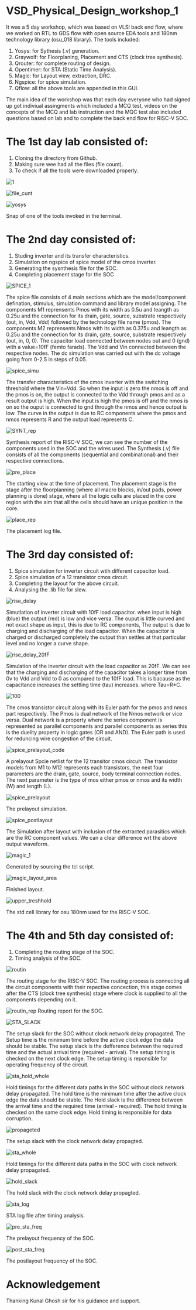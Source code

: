# VSD_Physical_Design_workshop_1
It was a 5 day workshop, which was based on VLSI back end flow, where we worked on RTL to GDS flow with open source EDA tools and 180nm technology library (osu_018 library).
The tools included:
1. Yosys: for Sythesis (.v) generation.
2. Graywolf: for Floorplaning, Placement and CTS (clock tree synthesis).
3. Qrouter: for complete routing of design.
4. Opentimer: for STA (Static Time Analysis).
5. Magic: for Layout view, extraction, DRC.
6. Ngspice: for spice simulation.
7. Qflow: all the above tools are appended in this GUI.

The main idea of the workshop was that each day everyone who had signed up got indiviual assingments which included a MCQ test, videos on the concepts of the MCQ and lab instruction and the MQC test also included questions based on lab and to complete the back end flow for RISC-V SOC.

# The 1st day lab consisted of:
1. Cloning the directory from Github.
2. Making sure wee had all the files (file count).
3. To check if all the tools were downloaded properly.

![1](https://user-images.githubusercontent.com/80053020/110277474-58e73b80-7ffb-11eb-8dda-1df7fcdd3786.png)

![file_cunt](https://user-images.githubusercontent.com/80053020/110277843-17a35b80-7ffc-11eb-92dc-5a319cf445e0.png)

![yosys](https://user-images.githubusercontent.com/80053020/110278012-74067b00-7ffc-11eb-87a9-fdbf4dcdcdcd.png)

Snap of one of the tools invoked in the terminal.


# The 2nd day consisted of:
1. Studing inverter and its transfer characteristics.
2. Simulation on ngspice of spice model of the cmos inverter.
3. Generating the sysnthesis file for the SOC.
4. Completing placement stage for the SOC

![SPICE_1](https://user-images.githubusercontent.com/80053020/110279817-bda49500-7fff-11eb-8fc5-7774c10e4d19.png)

The spice file consists of 4 main sections which are the model/component defination, stimulus, simulation command and library model assigning.
The components M1 reprensents Pmos with its width as 0.5u and leangth as 0.25u and the connection for its drain, gate, source, substrate respectively (out, in, Vdd, Vdd) followed by the technology file name (pmos).
The components M2 reprensents Nmos with its width as 0.375u and leangth as 0.25u and the connection for its drain, gate, source, substrate respectively (out, in, 0, 0).
The capacitor load connected between nodes out and 0 (gnd) with a value=10fF (femto farads). The Vdd and Vin connected between the respective nodes.
The dc simulation was carried out with the dc voltage going from 0-2.5 in steps of 0.05.

![spice_simu](https://user-images.githubusercontent.com/80053020/110279332-f3954980-7ffe-11eb-8409-d5b645b85dda.png)

The transfer characteristics of the cmos inverter with the switching threshold where the Vin=Vdd. So when the input is zero the nmos is off and the pmos is on, the output is connected to the Vdd through pmos and as a result output is high. When the input is high the pmos is off and the nmos is on so the ouput is connected to gnd through the nmos and hence output is low. The curve in the output is due to RC components where the pmos and nmos represents R and the output load represents C.

![SYNT_rep](https://user-images.githubusercontent.com/80053020/110279552-44a53d80-7fff-11eb-9613-270e14d87762.png)

Synthesis report of the RISC-V SOC, we can see the number of the components used in the SOC and the wires used. The Synthesis (.v) file consists of all the components (sequential and combinational) and their respective connections.

![pre_place](https://user-images.githubusercontent.com/80053020/110280869-94850400-8001-11eb-99df-82eda257d92f.png)

The starting view at the time of placement. The placement stage is the stage after the floorplanning (where all macro blocks, in/out pads, power planning is done) stage, where all the logic cells are placed in the core region with the aim that all the cells should have an unique position in the core. 

![place_rep](https://user-images.githubusercontent.com/80053020/110280668-33f5c700-8001-11eb-94b9-a7d72da318a9.png)

The placement log file.

# The 3rd day consisted of:
1. Spice simulation for inverter circuit wtih different capacitor load.
2. Spice simulation of a 12 transistor cmos circuit.
3. Completing the layout for the above circuit.
4. Analysing the .lib file for slew.

![rise_delay](https://user-images.githubusercontent.com/80053020/110308423-18e97e00-8026-11eb-8a8e-dc67cf872f81.png)

Simutlation of inverter circuit with 10fF load capacitor. when input is high (blue) the output (red) is low and vice versa. The ouput is little curved and not exact shape as input, this is due to RC components, The output is due to charging and discharging of the load capacitor. When the capacitor is charged or discharged completely the output than settles at that particular level and no longer a curve shape.

![rise_delay_20fF](https://user-images.githubusercontent.com/80053020/110308513-37e81000-8026-11eb-8e00-309288dc1154.png)

Simulation of the inverter circuit with the load capacitor as 20fF. We can see that the charging and discharging of the capacitor takes a longer time from 0v to Vdd and Vdd to 0 as compared to the 10fF load. This is bacause as the capacitance increases the settling time (tau) increases. where Tau=R*C.

![100](https://user-images.githubusercontent.com/80053020/110307828-60bbd580-8025-11eb-9514-c1f10a5d1e46.png)

The cmos transistor circuit along with its Euler path for the pmos and nmos part respectively. The Pmos is dual network of the Nmos network or vice versa. Dual network is a property where the series component is represented as parallel components and parallel components as series this is the duelity property in logic gates (OR and AND). The Euler path is used for reduncing wire congestion of the circuit. 

![spice_prelayout_code](https://user-images.githubusercontent.com/80053020/110307202-a88e2d00-8024-11eb-8b3f-cae3005e85d4.png)

A prelayout Spcie netlist for the 12 transitor cmos circuit. The transistor models from M1 to M12 represents each transistors, the next four parameters are the drain, gate, source, body terminal connection nodes. The next parameter is the type of mos either pmos or nmos and its width (W) and length (L).

![spice_prelayout](https://user-images.githubusercontent.com/80053020/110310339-6f57bc00-8028-11eb-9c31-0702f1585b78.png)

The prelayout simulation.

![spice_postlayout](https://user-images.githubusercontent.com/80053020/110309114-f146e580-8026-11eb-855e-534ee9925f54.png)

The Simulation after layout with inclusion of the extracted parasitics which are the RC component values. We can a clear difference wrt the above output waveform.

![magic_1](https://user-images.githubusercontent.com/80053020/110309616-95309100-8027-11eb-932a-b25ff184ea32.png)

Generated by sourcing the tcl script.

![magic_layout_area](https://user-images.githubusercontent.com/80053020/110309686-a8dbf780-8027-11eb-8110-4626630b6682.png)

Finished layout.

![upper_treshhold](https://user-images.githubusercontent.com/80053020/110316861-569fd400-8031-11eb-8672-d822c4d67d21.png)

The std cell library for osu 180nm used for the RISC-V SOC.

# The 4th and 5th day consisted of:

1. Completing the routing stage of the SOC.
2. Timing analysis of the SOC.

![routin](https://user-images.githubusercontent.com/80053020/110316622-0294ef80-8031-11eb-9e7f-e27583dde851.png)

The routing stage for the RISC-V SOC. The routing process is connecting all the circuit components with their repective concection, this stage comes after the CTS (clock tree synthesis) stage where clock is supplied to all the components depending on it.

![routin_rep](https://user-images.githubusercontent.com/80053020/110316694-13456580-8031-11eb-95cd-106241b88d43.png)
Routing report for the SOC.

![STA_SLACK](https://user-images.githubusercontent.com/80053020/110351771-2e2ccf80-805b-11eb-88b1-2ca97a1a604b.png)

The setup slack for the SOC without clock network delay propagated. The Setup time is the minimum time before the active clock edge the data should be stable. The setup slack is the defference between the required time and the actual arrival time (required - arrival). The setup timing is checked on the next clock edge. The setup timing is reponsible for operating frequency of the circuit.

![sta_hold_whole](https://user-images.githubusercontent.com/80053020/110352769-510bb380-805c-11eb-818c-a8839028b77c.png)

Hold timings for the different data paths in the SOC without clock network delay propagated. The hold time is the minimum time after the active clock edge the data should be stable. The Hold slack is the difference between the arrival time and the required time (arrival - required). The hold timing is checked on the same clock edge. Hold timing is responsible for data corruption.

![propageted](https://user-images.githubusercontent.com/80053020/110352114-85cb3b00-805b-11eb-8f18-ed3e180063b1.png)

The setup slack with the clock network delay propagted.

![sta_whole](https://user-images.githubusercontent.com/80053020/110352847-697bce00-805c-11eb-8bc0-16b986b463a0.png)

Hold timings for the different data paths in the SOC with clock network delay propagated.

![hold_slack](https://user-images.githubusercontent.com/80053020/110352953-844e4280-805c-11eb-838a-321b55fc02e6.png)

The hold slack with the clock network delay propagted.

![sta_log](https://user-images.githubusercontent.com/80053020/110352676-32a5b800-805c-11eb-8722-23777e7f2456.png)

STA log file after timing analysis.

![pre_sta_freq](https://user-images.githubusercontent.com/80053020/110352993-916b3180-805c-11eb-8d8b-ca997ef5c808.png)

The prelayout frequency of the SOC.

![post_sta_freq](https://user-images.githubusercontent.com/80053020/110353118-b495e100-805c-11eb-9b69-25652f9cdad2.png)

The postlayout frequency of the SOC.

# Acknowledgement
Thanking Kunal Ghosh sir for his guidance and support.













